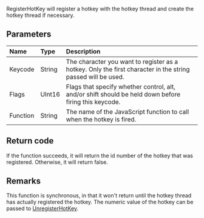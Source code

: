 RegisterHotKey will register a hotkey with the hotkey thread and create the hotkey thread if necessary.

## Parameters ##
| **Name** | **Type** | **Description** |
|:---------|:---------|:----------------|
| Keycode  | String   | The character you want to register as a hotkey. Only the first character in the string passed will be used. |
| Flags    | UInt16   | Flags that specify whether control, alt, and/or shift should be held down before firing this keycode. |
| Function | String   | The name of the JavaScript function to call when the hotkey is fired. |

## Return code ##
If the function succeeds, it will return the id number of the hotkey that was registered. Otherwise, it will return false.

## Remarks ##
This function is synchronous, in that it won't return until the hotkey thread has actually registered the hotkey. The numeric value of the hotkey can be passed to [UnregisterHotKey](UnregisterHotKey.md).
